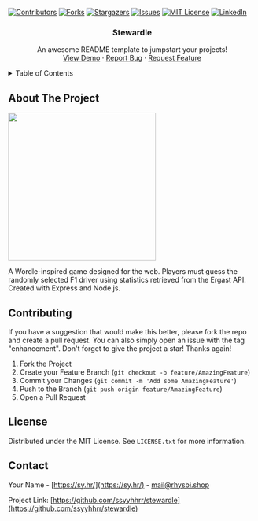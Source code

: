 <a name="readme-top"></a>

[![Contributors][contributors-shield]][contributors-url]
[![Forks][forks-shield]][forks-url]
[![Stargazers][stars-shield]][stars-url]
[![Issues][issues-shield]][issues-url]
[![MIT License][license-shield]][license-url]
[![LinkedIn][linkedin-shield]][linkedin-url]

<!-- PROJECT LOGO -->
<div align="center">
  <h3 align="center">Stewardle</h3>

  <p align="center">
    An awesome README template to jumpstart your projects!
    <br />
    <a href="https://stewardle.com/">View Demo</a>
    ·
    <a href="https://github.com/ssyyhhrr/stewardle/issues">Report Bug</a>
    ·
    <a href="https://github.com/ssyyhhrr/stewardle/issues">Request Feature</a>
  </p>
</div>

<!-- TABLE OF CONTENTS -->
<details>
  <summary>Table of Contents</summary>
  <ol>
    <li>
      <a href="#about-the-project">About The Project</a>
    </li>
    <li><a href="#contributing">Contributing</a></li>
    <li><a href="#license">License</a></li>
    <li><a href="#contact">Contact</a></li>
  </ol>
</details>

<!-- ABOUT THE PROJECT -->
## About The Project

<p float="left">
	<img src="https://sy.hr/files/2022-11-06_16-11-14_SwmULV0ww8CqeuWK.png" width="300"/>
</p>

A Wordle-inspired game designed for the web. Players must guess the randomly selected F1 driver using statistics retrieved from the Ergast API. Created with Express and Node.js.

<!-- CONTRIBUTING -->
## Contributing

If you have a suggestion that would make this better, please fork the repo and create a pull request. You can also simply open an issue with the tag "enhancement".
Don't forget to give the project a star! Thanks again!

1. Fork the Project
2. Create your Feature Branch (`git checkout -b feature/AmazingFeature`)
3. Commit your Changes (`git commit -m 'Add some AmazingFeature'`)
4. Push to the Branch (`git push origin feature/AmazingFeature`)
5. Open a Pull Request

<!-- LICENSE -->
## License

Distributed under the MIT License. See `LICENSE.txt` for more information.

<!-- CONTACT -->
## Contact

Your Name - [https://sy.hr/](https://sy.hr/) - mail@rhysbi.shop

Project Link: [https://github.com/ssyyhhrr/stewardle](https://github.com/ssyyhhrr/stewardle)

<!-- MARKDOWN LINKS & IMAGES -->
<!-- https://www.markdownguide.org/basic-syntax/#reference-style-links -->
[contributors-shield]: https://img.shields.io/github/contributors/ssyyhhrr/stewardle.svg?style=for-the-badge
[contributors-url]: https://github.com/ssyyhhrr/stewardle/graphs/contributors
[forks-shield]: https://img.shields.io/github/forks/ssyyhhrr/stewardle.svg?style=for-the-badge
[forks-url]: https://github.com/ssyyhhrr/stewardle/network/members
[stars-shield]: https://img.shields.io/github/stars/ssyyhhrr/stewardle.svg?style=for-the-badge
[stars-url]: https://github.com/ssyyhhrr/stewardle/stargazers
[issues-shield]: https://img.shields.io/github/issues/ssyyhhrr/stewardle.svg?style=for-the-badge
[issues-url]: https://github.com/ssyyhhrr/stewardle/issues
[license-shield]: https://img.shields.io/github/license/ssyyhhrr/stewardle.svg?style=for-the-badge
[license-url]: https://github.com/ssyyhhrr/stewardle/blob/master/LICENSE.txt
[linkedin-shield]: https://img.shields.io/badge/-LinkedIn-black.svg?style=for-the-badge&logo=linkedin&colorB=555
[linkedin-url]: https://www.linkedin.com/in/rhys-bishop-158638214/
